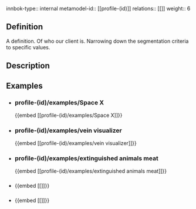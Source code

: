 
innbok-type:: internal
metamodel-id:: [[profile-(id)]]
relations:: [[]]
weight:: 6

## Definition
A definition. Of who our client is. Narrowing down the segmentation criteria to specific values.
## Description
## Examples
- ### profile-(id)/examples/Space X
  {{embed [[profile-(id)/examples/Space X]]}}
- ### profile-(id)/examples/vein visualizer
  {{embed [[profile-(id)/examples/vein visualizer]]}}
- ### profile-(id)/examples/extinguished animals meat
  {{embed [[profile-(id)/examples/extinguished animals meat]]}}
- ### 
  {{embed [[]]}}
- ### 
  {{embed [[]]}}


